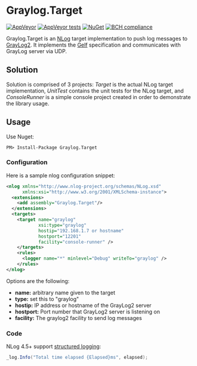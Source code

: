 # Graylog.Target

[![AppVeyor](https://img.shields.io/appveyor/ci/skurdiukov/graylog-target/master.svg)](https://ci.appveyor.com/project/skurdiukov/graylog-target)
[![AppVeyor tests](https://img.shields.io/appveyor/tests/skurdiukov/graylog-target/master.svg)](https://ci.appveyor.com/project/skurdiukov/graylog-target) [![NuGet](https://img.shields.io/nuget/v/Graylog.Target.svg)](https://www.nuget.org/packages/Graylog.Target/)
[![BCH compliance](https://bettercodehub.com/edge/badge/skurdiukov/Graylog.Target?branch=master)](https://bettercodehub.com/)

Graylog.Target is an [NLog] target implementation to push log messages to [GrayLog2]. It implements the [Gelf] specification and communicates with GrayLog server via UDP.

## Solution

Solution is comprised of 3 projects: *Target* is the actual NLog target implementation, *UnitTest* contains the unit tests for the NLog target, and *ConsoleRunner* is a simple console project created in order to demonstrate the library usage.

## Usage

Use Nuget:

```shell
PM> Install-Package Graylog.Target
```

### Configuration

Here is a sample nlog configuration snippet:

```xml
<nlog xmlns="http://www.nlog-project.org/schemas/NLog.xsd"
      xmlns:xsi="http://www.w3.org/2001/XMLSchema-instance">
  <extensions>
    <add assembly="Graylog.Target"/>
  </extensions>
  <targets>
    <target name="graylog"
            xsi:type="graylog"
            hostip="192.168.1.7 or hostname"
            hostport="12201"
            facility="console-runner" />
    </targets>
    <rules>
      <logger name="*" minlevel="Debug" writeTo="graylog" />
    </rules>
</nlog>
```

Options are the following:

* __name:__ arbitrary name given to the target
* __type:__ set this to "graylog"
* __hostip:__ IP address or hostname of the GrayLog2 server
* __hostport:__ Port number that GrayLog2 server is listening on
* __facility:__ The graylog2 facility to send log messages

### Code

NLog 4.5+ support [structured logging](https://github.com/nlog/nlog/wiki/How-to-use-structured-logging):

```csharp
_log.Info("Total time elapsed {Elapsed}ms", elapsed);
```

[NLog]: http://nlog-project.org/
[GrayLog2]: https://www.graylog.org/
[Gelf]: http://docs.graylog.org/en/stable/pages/gelf.html
